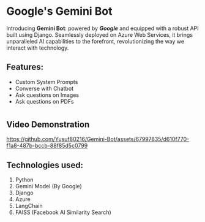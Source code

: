 # Google's Gemini Bot
Introducing **Gemini Bot**: powered by **_Google_** and equipped with a robust API built using Django. Seamlessly deployed on Azure Web Services, it brings unparalleled AI capabilities to the forefront, revolutionizing the way we interact with technology.

## Features:
- Custom System Prompts
- Converse with Chatbot
- Ask questions on Images
- Ask questions on PDFs

#
## Video Demonstration
https://github.com/Yusuf80216/Gemini-Bot/assets/67997835/d610f770-f1a8-487b-bccb-88f85d5c0799

## Technologies used:
1. Python
2. Gemini Model (By Google)
3. Django
4. Azure
5. LangChain
6. FAISS (Facebook AI Similarity Search)
